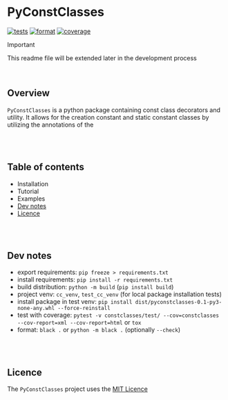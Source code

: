 # PyConstClasses

[![tests](https://github.com/SpectraL519/pyconstclasses/actions/workflows/tests.yaml/badge.svg)](https://github.com/SpectraL519/pyconstclasses/actions/workflows/tests)
[![format](https://github.com/SpectraL519/pyconstclasses/actions/workflows/format.yaml/badge.svg)](https://github.com/SpectraL519/pyconstclasses/actions/workflows/format)
[![coverage](https://img.shields.io/endpoint?url=https://gist.githubusercontent.com/SpectraL519/f6cec4c4c8e1733cfe45f807918a128a/raw/covbadge.json)]()

> [!IMPORTANT]
> This readme file will be extended later in the development process

<br />

## Overview

`PyConstClasses` is a python package containing const class decorators and utility. It allows for the creation constant and static constant classes by utilizing the annotations of the

<br />
<br />

## Table of contents

* Installation
* Tutorial
* Examples
* [Dev notes](#dev-notes)
* [Licence](#licence)

<br />
<br />

## Dev notes

* export requirements: `pip freeze > requirements.txt`
* install requirements: `pip install -r requirements.txt`
* build distribution: `python -m build` (`pip install build`)
* project venv: `cc_venv`, `test_cc_venv` (for local package installation tests)
* install package in test venv: `pip install dist/pyconstclasses-0.1-py3-none-any.whl --force-reinstall`
* test with coverage: `pytest -v constclasses/test/ --cov=constclasses --cov-report=xml --cov-report=html` or `tox`
* format: `black .` or `python -m black .` (optionally `--check`)

<br />
<br />

## Licence

The `PyConstClasses` project uses the [MIT Licence](https://opensource.org/license/mit/)
